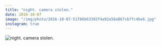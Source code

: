 ```yaml
---
title: "night. camera stolen."
date: 2016-10-07
image: "/img/photo/2016-10-07-51f86b63392f4a92a56a067cb7fc4be6.jpg"
instagram: true
---
```


![night. camera stolen.](/img/photo/2016-10-07-51f86b63392f4a92a56a067cb7fc4be6.jpg)
